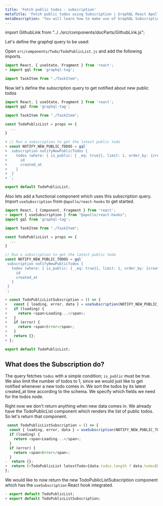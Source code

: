 ```yaml
---
title: 'Fetch public todos - subscription'
metaTitle: 'Fetch public todos using Subscription | GraphQL React Apollo Hooks Tutorial'
metaDescription: 'You will learn how to make use of GraphQL Subscriptions to get notified whenever a new todo comes in React app'
---
```


import GithubLink from "../../src/components/docParts/GithubLink.js";

Let's define the graphql query to be used:

Open `src/components/Todo/TodoPublicList.js` and add the following imports.

<GithubLink link="https://github.com/hasura/learn-graphql/blob/master/tutorials/frontend/react-apollo-hooks/app-final/src/components/Todo/TodoPublicList.js" text="src/components/Todo/TodoPublicList.js" />

```javascript
import React, { useState, Fragment } from 'react';
+ import gql from 'graphql-tag';

import TaskItem from "./TaskItem";
```

Now let's define the subscription query to get notified about new public todos

```javascript
import React, { useState, Fragment } from 'react';
import gql from 'graphql-tag';

import TaskItem from "./TaskItem";

const TodoPublicList = props => {
  ...
}

+ // Run a subscription to get the latest public todo
+ const NOTIFY_NEW_PUBLIC_TODOS = gql`
+  subscription notifyNewPublicTodos {
+    todos (where: { is_public: { _eq: true}}, limit: 1, order_by: {created_at: desc }) {
+      id
+      created_at
+    }
+  }
+ `;

export default TodoPublicList;
```

Also lets add a functional component which uses this subscription query.
Import `useSubscription` from `@apollo/react-hooks` to get started.

```javascript
import React, { Component, Fragment } from 'react';
+ import { useSubscription } from "@apollo/react-hooks";
import gql from 'graphql-tag';

import TaskItem from "./TaskItem";

const TodoPublicList = props => {
  ...
}

// Run a subscription to get the latest public todo
const NOTIFY_NEW_PUBLIC_TODOS = gql`
 subscription notifyNewPublicTodos {
   todos (where: { is_public: { _eq: true}}, limit: 1, order_by: {created_at: desc }) {
     id
     created_at
   }
 }
`;

+ const TodoPublicListSubscription = () => {
+   const { loading, error, data } = useSubscription(NOTIFY_NEW_PUBLIC_TODOS);
+   if (loading) {
+     return <span>Loading...</span>;
+   }
+   if (error) {
+     return <span>Error</span>;
+   }
+   return {};
+ };

export default TodoPublicList;
```

## What does the Subscription do?

The query fetches `todos` with a simple condition; `is_public` must be true. We also limit the number of todos to 1, since we would just like to get notified whenever a new todo comes in.
We sort the todos by its latest created_at time according to the schema. We specify which fields we need for the todos node.

Right now we don't return anything when new data comes in. We already have the TodoPublicList component which renders the list of public todos. So let's return that component.

```javascript
 const TodoPublicListSubscription = () => {
  const { loading, error, data } = useSubscription(NOTIFY_NEW_PUBLIC_TODOS);
  if (loading) {
    return <span>Loading...</span>;
  }
  if (error) {
    return <span>Error</span>;
  }
-  return {};
+  return (<TodoPublicList latestTodo={data.todos.length ? data.todos[0] : null} />);
};
```

We would like to now return the new TodoPublicListSubscription component which has the `useSubscription` React hook integrated.

```javascript
- export default TodoPublicList;
+ export default TodoPublicListSubscription;
```
